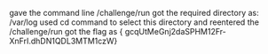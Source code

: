 gave the command line /challenge/run
got  the required directory as:  /var/log
used cd command to select this directory and reentered the /challenge/run
got the flag as { gcqUtMeGnj2daSPHM12Fr-XnFrI.dhDN1QDL3MTM1czW}
